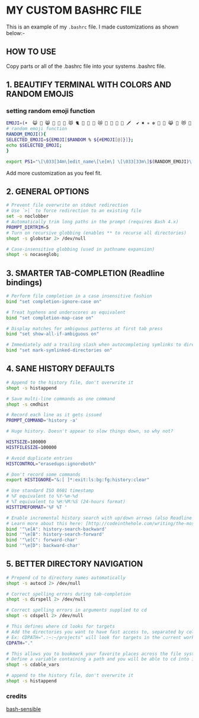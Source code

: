 # MY CUSTOM BASHRC FILE

This is an example of my `.bashrc` file. I made customizations as shown below:-

## HOW TO USE
Copy parts or all of the .bashrc file into your systems .bashrc file.

## 1. BEAUTIFY TERMINAL WITH COLORS AND RANDOM EMOJIS
### setting random emoji function
```sh 
EMOJI=(☀️️  😺 🐬 😸 🌠 🙊 🧜 😾 🐈 🦒 🦈 🐠 😿 🥀 🍒 🥂 🎻 🗡  ✔ ✖ ✳ ❇ 🤠 💍 😹 🍇 😻 🐧 😼 🔥 😽 🌷 🌴️️ 🙈 🤓 🙊)
# random emoji function
RANDOM_EMOJI(){
SELECTED_EMOJI=${EMOJI[$RANDOM % ${#EMOJI[@]}]};
echo $SELECTED_EMOJI;
} 
```
```sh
export PS1="\[\033[34m\]edit_name\[\e[m\] \[\033[33m\]$(RANDOM_EMOJI)\[\e[m\] \[\033[33m\]:\[\e[m\]\[\033[37m\]\w\[\e[m\]$\[\e[m\] ";
```

Add more customization as you feel fit.

## 2. GENERAL OPTIONS

```sh
# Prevent file overwrite on stdout redirection
# Use `>|` to force redirection to an existing file
set -o noclobber
# Automatically trim long paths in the prompt (requires Bash 4.x)
PROMPT_DIRTRIM=5
# Turn on recursive globbing (enables ** to recurse all directories)
shopt -s globstar 2> /dev/null

# Case-insensitive globbing (used in pathname expansion)
shopt -s nocaseglob;
```
## 3. SMARTER TAB-COMPLETION (Readline bindings)

```sh
# Perform file completion in a case insensitive fashion
bind "set completion-ignore-case on"

# Treat hyphens and underscores as equivalent
bind "set completion-map-case on"

# Display matches for ambiguous patterns at first tab press
bind "set show-all-if-ambiguous on"

# Immediately add a trailing slash when autocompleting symlinks to directories
bind "set mark-symlinked-directories on"
```
## 4. SANE HISTORY DEFAULTS
```sh
# Append to the history file, don't overwrite it
shopt -s histappend

# Save multi-line commands as one command
shopt -s cmdhist

# Record each line as it gets issued
PROMPT_COMMAND='history -a'

# Huge history. Doesn't appear to slow things down, so why not?

HISTSIZE=100000
HISTFILESIZE=100000

# Avoid duplicate entries
HISTCONTROL="erasedups:ignoreboth"

# Don't record some commands
export HISTIGNORE="&:[ ]*:exit:ls:bg:fg:history:clear"

# Use standard ISO 8601 timestamp
# %F equivalent to %Y-%m-%d
# %T equivalent to %H:%M:%S (24-hours format)
HISTTIMEFORMAT='%F %T '

# Enable incremental history search with up/down arrows (also Readline goodness)
# Learn more about this here: [http://codeinthehole.com/writing/the-most-important-command-line-tip-incremental-history-searching-with-inputrc/]
bind '"\e[A": history-search-backward'
bind '"\e[B": history-search-forward'
bind '"\e[C": forward-char'
bind '"\e[D": backward-char'
```

## 5. BETTER DIRECTORY NAVIGATION 

```sh
# Prepend cd to directory names automatically
shopt -s autocd 2> /dev/null

# Correct spelling errors during tab-completion
shopt -s dirspell 2> /dev/null

# Correct spelling errors in arguments supplied to cd
shopt -s cdspell 2> /dev/null

# This defines where cd looks for targets
# Add the directories you want to have fast access to, separated by colon
# Ex: CDPATH=".:~:~/projects" will look for targets in the current working directory, in home and in the ~/projects folder
CDPATH="."

# This allows you to bookmark your favorite places across the file system
# Define a variable containing a path and you will be able to cd into it regardless of the directory you're in
shopt -s cdable_vars

# append to the history file, don't overwrite it
shopt -s histappend
```


### credits
[bash-sensible](https://github.com/mrzool/bash-sensible)
